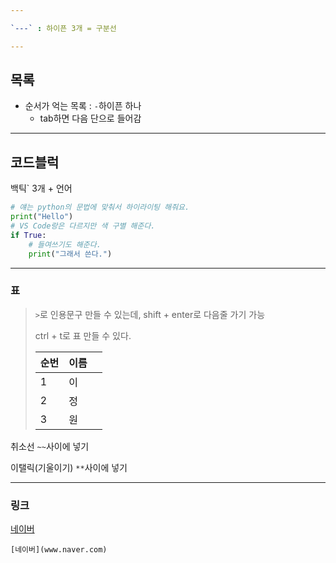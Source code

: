 ```yaml
---

`---` : 하이픈 3개 = 구분선

---
```


## 목록

- 순서가 억는 목록 : `-`하이픈 하나
  - tab하면 다음 단으로 들어감



---

## 코드블럭

백틱` 3개 + 언어

```python
# 얘는 python의 문법에 맞춰서 하이라이팅 해줘요.
print("Hello")
# VS Code랑은 다르지만 색 구별 해준다.
if True:
    # 들여쓰기도 해준다.
    print("그래서 쓴다.")
```

---

### 표

> `>`로 인용문구 만들 수 있는데, shift + enter로 다음줄 가기 가능
>
> ctrl + t로 표 만들 수 있다.
>
> | 순번 | 이름 |      |
> | ---- | ---- | ---- |
> | 1    | 이   |      |
> | 2    | 정   |      |
> | 3    | 원   |      |
>
> 

취소선 `~~`사이에 넣기

이탤릭(기울이기) `**`사이에 넣기

---

### 링크

[네이버](www.naver.com)

`[네이버](www.naver.com)`



